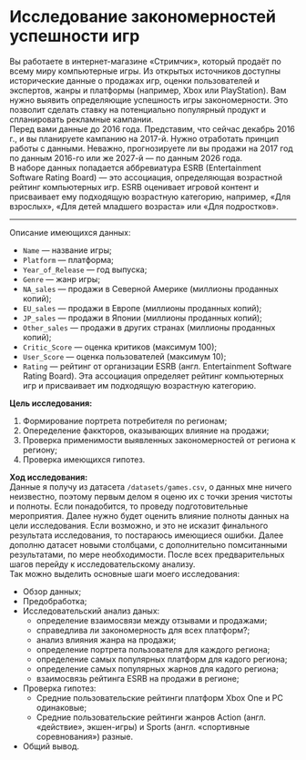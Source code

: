 # Исследование закономерностей успешности игр  
Вы работаете в интернет-магазине «Стримчик», который продаёт по всему миру компьютерные игры. Из открытых источников доступны исторические данные о продажах игр, оценки пользователей и экспертов, жанры и платформы (например, Xbox или PlayStation). Вам нужно выявить определяющие успешность игры закономерности. Это позволит сделать ставку на потенциально популярный продукт и спланировать рекламные кампании.  
Перед вами данные до 2016 года. Представим, что сейчас декабрь 2016 г., и вы планируете кампанию на 2017-й. Нужно отработать принцип работы с данными. Неважно, прогнозируете ли вы продажи на 2017 год по данным 2016-го или же 2027-й — по данным 2026 года.  
В наборе данных попадается аббревиатура ESRB (Entertainment Software Rating Board) — это ассоциация, определяющая возрастной рейтинг компьютерных игр. ESRB оценивает игровой контент и присваивает ему подходящую возрастную категорию, например, «Для взрослых», «Для детей младшего возраста» или «Для подростков».  
***
Описание имеющихся данных:

  * `Name` — название игры;
  * `Platform` — платформа;
  * `Year_of_Release` — год выпуска;
  * `Genre` — жанр игры;
  * `NA_sales` — продажи в Северной Америке (миллионы проданных копий);
  * `EU_sales` — продажи в Европе (миллионы проданных копий);
  * `JP_sales` — продажи в Японии (миллионы проданных копий);
  * `Other_sales` — продажи в других странах (миллионы проданных копий);
  * `Critic_Score` — оценка критиков (максимум 100);
  * `User_Score` — оценка пользователей (максимум 10);
  * `Rating` — рейтинг от организации ESRB (англ. Entertainment Software Rating Board). Эта ассоциация определяет рейтинг компьютерных игр и присваивает им подходящую возрастную категорию.  

**Цель исследования:**
  1. Формирование портрета потребителя по регионам;
  2. Опеределение факкторов, оказывающих влияние на продажи;
  3. Проверка применимости выявленных закономерностей от региона к региону;
  4. Проверка имеющихся гипотез.

**Ход исследования:**  
Данные я получу из датасета `/datasets/games.csv`, о данных мне ничего неизвестно, поэтому первым делом я оценю их с точки зрения чистоты и полноты. Если понадобится, то проведу подготовительные мероприятия.
Далее нужно будет оценить влияние полноты данных на цели исследования. Если возможно, и это не исказит финального результата исследования, то постараюсь имеющиеся ошибки. Далее дополню датасет новыми столбцами, с дополнительно помситанными результатами, по мере необходимости. После всех предварительных шагов перейду к исследовательскому анализу.  
Так можно выделить основные шаги моего исследования:
* Обзор данных;  
* Предобработка;  
* Исследовательский анализ даных:  
    + определение взаимосвязи между отзывами и продажами;
    + справедлива ли закономерность для всех платформ?;
    + анализ влияния жанра на продажи;
    + определение портрета пользователя для каждого региона;
    + определение самых популярных платформ для кадого региона;
    + определение самых популярных жарнов для кадого региона;
    + взаимосвязь рейтинга ESRB на продажи в регионе;
* Проверка гипотез:
    + Средние пользовательские рейтинги платформ Xbox One и PC одинаковые;  
    + Средние пользовательские рейтинги жанров Action (англ. «действие», экшен-игры) и Sports (англ. «спортивные соревнования») разные.  
* Общий вывод.
